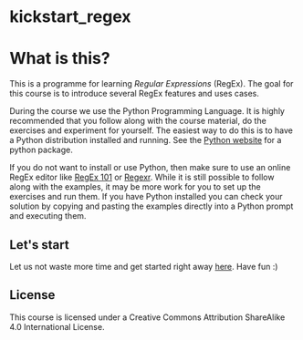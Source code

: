 # kickstart_regex

# What is this?
This is a programme for learning *Regular Expressions* (RegEx). The goal for this course is to introduce several RegEx features and uses cases.

During the course we use the Python Programming Language. It is highly recommended that you follow along with the course material, do the exercises and experiment for yourself. The easiest way to do this is to have a Python distribution installed and running. See the [Python website](www.python.org) for a python package.

If you do not want to install or use Python, then make sure to use an online RegEx editor like [RegEx 101](www.regex101.com) or [Regexr](https://regexr.com/). While it is still possible to follow along with the examples, it may be more work for you to set up the exercises and run them. If you have Python installed you can check your solution by copying and pasting the examples directly into a Python prompt and executing them.

## Let's start
Let us not waste more time and get started right away [here](content/overview.md). Have fun :)

## License
This course is licensed under a Creative Commons Attribution ShareAlike 4.0 International License.
